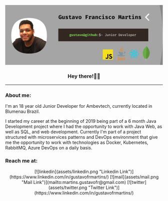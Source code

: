 ![banner](assets/banner.png "Main banner")
<div align="center">
    <h3>Hey there!🤙🏾</h3>
</div>
<hr/>
<h3>About me:</h3>
I'm an 18 year old Junior Developer for Ambevtech, currently located in Blumenau Brazil.

I started my career at the beginning of 2019 being part of a 6 month Java Development project where I had the opportunity to 
work with Java Web, as well as SQL, and web development. Currently I'm part of a project structured with microservices patterns and DevOps environment that give me the opportunity to work with technologies as Docker, Kubernetes, RabbitMQ, Azure DevOps on a daily basis.

<h3>Reach me at:</h3>
<div align="center">
    [![linkedin](assets/linkedin.png "Linkedin Link")](https://www.linkedin.com/in/gustavofrmartins/)
    [![mail](assets/mail.png "Mail Link")](mailto:martins.gustavofr@gmail.com)
    [![twitter](assets/twitter.png "Twitter Link")](https://www.linkedin.com/in/gustavofrmartins/)
</div>
